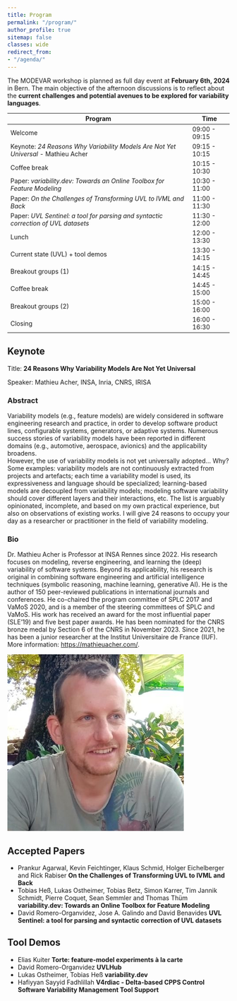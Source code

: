 ```yaml
---
title: Program
permalink: "/program/"
author_profile: true
sitemap: false
classes: wide
redirect_from:
- "/agenda/"
---
```


The MODEVAR workshop is planned as full day event at **February 6th, 2024** in Bern. The main objective of the afternoon discussions is to reflect about the **current challenges and potential avenues to be explored for variability languages**.


| Program                                 | Time          |
| --------------------------------------- | ------------- |
| Welcome                                 | 09:00 - 09:15 |
| Keynote: *24 Reasons Why Variability Models Are Not Yet Universal* - Mathieu Acher  | 09:15 - 10:15 |
| Coffee break                            | 10:15 - 10:30 |
| Paper: *variability.dev: Towards an Online Toolbox for Feature Modeling* | 10:30 - 11:00 |
| Paper: *On the Challenges of Transforming UVL to IVML and Back*  | 11:00 - 11:30 |
| Paper: *UVL Sentinel: a tool for parsing and syntactic correction of UVL datasets* | 11:30 - 12:00 |
| Lunch                                   | 12:00 - 13:30 |
| Current state (UVL) + tool demos        | 13:30 - 14:15 |
| Breakout groups (1)                     | 14:15 - 14:45 |
| Coffee break                            | 14:45 - 15:00 |
| Breakout groups (2)                     | 15:00 - 16:00 |
| Closing                                 | 16:00 - 16:30 |


## Keynote
Title: **24 Reasons Why Variability Models Are Not Yet Universal**

Speaker: Mathieu Acher, INSA, Inria, CNRS, IRISA

### Abstract 
Variability models (e.g., feature models) are widely considered in software engineering research and practice, in order to develop software product lines, configurable systems, generators, or adaptive systems.
Numerous success stories of variability models have been reported in different domains (e.g., automotive, aerospace, avionics) and the applicability broadens.  
However, the use of variability models is not yet universally adopted... Why? 
Some examples: variability models are not continuously extracted from projects and artefacts; each time a variability model is used, its expressiveness and language should be specialized; learning-based models are decoupled from variability models; modeling software variability should cover different layers and their interactions, etc.
The list is arguably opinionated, incomplete, and based on my own practical experience, but also on observations of existing works. 
I will give 24 reasons to occupy your day as a researcher or practitioner in the field of variability modeling.

### Bio
Dr. Mathieu Acher is Professor at INSA Rennes since 2022. His research focuses on modeling, reverse engineering, and learning the (deep) variability of software systems.
Beyond its applicability, his research is original in combining software engineering and artificial intelligence techniques (symbolic reasoning, machine learning, generative AI).
He is the author of 150 peer-reviewed publications in international journals and conferences.
He co-chaired the program committee of SPLC 2017 and VaMoS 2020, and is a member of the steering committees of SPLC and VaMoS.
His work has received an award for the most influential paper (SLE’19) and five best paper awards.
He has been nominated for the CNRS bronze medal by Section 6 of the CNRS in November 2023.
Since 2021, he has been a junior researcher at the Institut Universitaire de France (IUF). More information: https://mathieuacher.com/.

![Mathieu Acher](/assets/images/bio-photo-2024-keynote.jpg "Mathieu will give the keynote at MODEVAR!")

## Accepted Papers
* Prankur Agarwal, Kevin Feichtinger, Klaus Schmid, Holger Eichelberger and Rick Rabiser **On the Challenges of Transforming UVL to IVML and Back**
* Tobias Heß, Lukas Ostheimer, Tobias Betz, Simon Karrer, Tim Jannik Schmidt, Pierre Coquet, Sean Semmler and Thomas Thüm **variability.dev: Towards an Online Toolbox for Feature Modeling**
* David Romero-Organvidez, Jose A. Galindo and David Benavides **UVL Sentinel: a tool for parsing and syntactic correction of UVL datasets**


## Tool Demos
* Elias Kuiter **Torte: feature-model experiments à la carte**
* David Romero-Organvidez **UVLHub**
* Lukas Ostheimer, Tobias Heß **variability.dev**
* Hafiyyan Sayyid Fadhlillah **V4rdiac - Delta-based CPPS Control Software Variability Management Tool Support**
